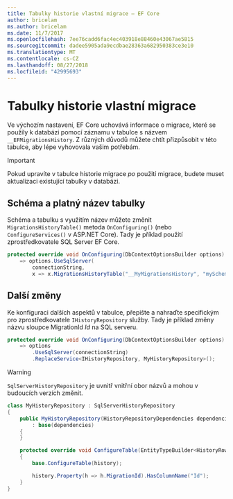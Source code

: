 ```yaml
---
title: Tabulky historie vlastní migrace – EF Core
author: bricelam
ms.author: bricelam
ms.date: 11/7/2017
ms.openlocfilehash: 7ee76cadd6fac4ec403918e88460e43067ae5815
ms.sourcegitcommit: dadee5905ada9ecdbae28363a682950383ce3e10
ms.translationtype: MT
ms.contentlocale: cs-CZ
ms.lasthandoff: 08/27/2018
ms.locfileid: "42995693"
---
```

<a name="custom-migrations-history-table"></a>Tabulky historie vlastní migrace
===============================
Ve výchozím nastavení, EF Core uchovává informace o migrace, které se použily k databázi pomocí záznamu v tabulce s názvem `__EFMigrationsHistory`. Z různých důvodů můžete chtít přizpůsobit v této tabulce, aby lépe vyhovovala vašim potřebám.

> [!IMPORTANT]
> Pokud upravíte v tabulce historie migrace *po* použití migrace, budete muset aktualizaci existující tabulky v databázi.

<a name="schema-and-table-name"></a>Schéma a platný název tabulky
----------------------
Schéma a tabulku s využitím název můžete změnit `MigrationsHistoryTable()` metoda `OnConfiguring()` (nebo `ConfigureServices()` v ASP.NET Core). Tady je příklad použití zprostředkovatele SQL Server EF Core.

``` csharp
protected override void OnConfiguring(DbContextOptionsBuilder options)
    => options.UseSqlServer(
        connectionString,
        x => x.MigrationsHistoryTable("__MyMigrationsHistory", "mySchema"));
```

<a name="other-changes"></a>Další změny
-------------
Ke konfiguraci dalších aspektů v tabulce, přepište a nahraďte specifickým pro zprostředkovatele `IHistoryRepository` služby. Tady je příklad změny názvu sloupce MigrationId *Id* na SQL serveru.

``` csharp
protected override void OnConfiguring(DbContextOptionsBuilder options)
    => options
        .UseSqlServer(connectionString)
        .ReplaceService<IHistoryRepository, MyHistoryRepository>();
```

> [!WARNING]
> `SqlServerHistoryRepository` je uvnitř vnitřní obor názvů a mohou v budoucích verzích změnit.

``` csharp
class MyHistoryRepository : SqlServerHistoryRepository
{
    public MyHistoryRepository(HistoryRepositoryDependencies dependencies)
        : base(dependencies)
    {
    }

    protected override void ConfigureTable(EntityTypeBuilder<HistoryRow> history)
    {
        base.ConfigureTable(history);

        history.Property(h => h.MigrationId).HasColumnName("Id");
    }
}
```
